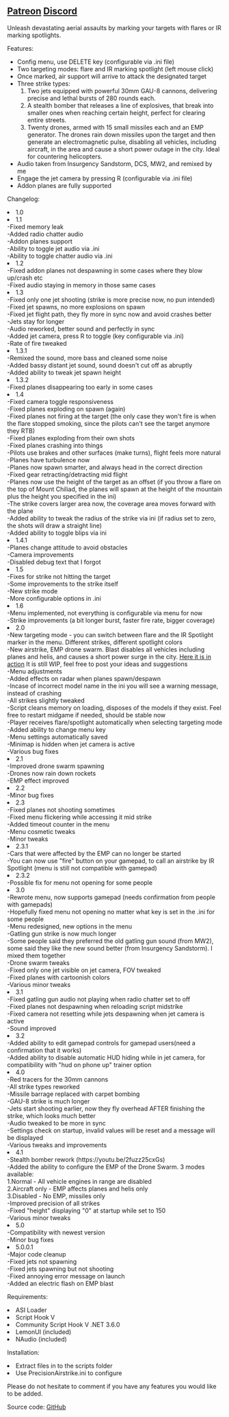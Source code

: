 <a href=https://www.patreon.com/RusLanParty>Patreon</a>
<a href=https://discord.gg/yAHThHFcAx>Discord</a></b>
-------------------------------------------------------------------------------------------------------------------------

<p>Unleash devastating aerial assaults by marking your targets with flares or IR marking spotlights.</p>

<p>Features:</p>
<ul>
  <li>Config menu, use DELETE key (configurable via .ini file)</li>
  <li>Two targeting modes: flare and IR marking spotlight (left mouse click)</li>
  <li>Once marked, air support will arrive to attack the designated target</li>
  <li>Three strike types:
    <ol>
      <li>Two jets equipped with powerful 30mm GAU-8 cannons, delivering precise and lethal bursts of 280 rounds each.</li>
      <li>A stealth bomber that releases a line of explosives, that break into smaller ones when reaching certain height, perfect for clearing entire streets.</li>
      <li>Twenty drones, armed with 15 small missiles each and an EMP generator. The drones rain down missiles upon the target and then generate an electromagnetic pulse, disabling all vehicles, including aircraft, in the area and cause a short power outage in the city. Ideal for countering helicopters.</li>
    </ol>
  </li>
  <li>Audio taken from Insurgency Sandstorm, DCS, MW2, and remixed by me</li>
  <li>Engage the jet camera by pressing R (configurable via .ini file)</li>
  <li>Addon planes are fully supported</li>
</ul>

Changelog:<br>
<li>1.0<br>

<li>1.1<br>
-Fixed memory leak<br>
-Added radio chatter audio<br>
-Addon planes support<br>
-Ability to toggle jet audio via .ini<br>
-Ability to toggle chatter audio via .ini<br>

<li>1.2<br>
-Fixed addon planes not despawning in some cases where they blow up/crash etc<br>
-Fixed audio staying in memory in those same cases<br>

<li>1.3<br>
-Fixed only one jet shooting (strike is more precise now, no pun intended)<br>
-Fixed jet spawns, no more explosions on spawn<br>
-Fixed jet flight path, they fly more in sync now and avoid crashes better<br>
-Jets stay for longer<br>
-Audio reworked, better sound and perfectly in sync<br>
-Added jet camera, press R to toggle (key configurable via .ini)<br>
-Rate of fire tweaked<br>

<li>1.3.1<br>
-Remixed the sound, more bass and cleaned some noise<br>
-Added bassy distant jet sound, sound doesn't cut off as abruptly<br>
-Added ability to tweak jet spawn height<br>

<li>1.3.2<br>
-Fixed planes disappearing too early in some cases<br>

<li>1.4<br>
-Fixed camera toggle responsiveness<br>
-Fixed planes exploding on spawn (again)<br>
-Fixed planes not firing at the target (the only case they won't fire is when the flare stopped smoking, since the pilots can't see the target anymore they RTB)<br>
-Fixed planes exploding from their own shots<br>
-Fixed planes crashing into things<br>
-Pilots use brakes and other surfaces (make turns), flight feels more natural<br>
-Planes have turbulence now<br>
-Planes now spawn smarter, and always head in the correct direction<br>
-Fixed gear retracting/detracting mid flight<br>
-Planes now use the height of the target as an offset (if you throw a flare on the top of Mount Chiliad, the planes will spawn at the height of the mountain plus the height you specified in the ini)<br>
-The strike covers larger area now, the coverage area moves forward with the plane<br>
-Added ability to tweak the radius of the strike via ini (if radius set to zero, the shots will draw a straight line)<br>
-Added ability to toggle blips via ini<br>

<li>1.4.1<br>
-Planes change attitude to avoid obstacles<br>
-Camera improvements<br>
-Disabled debug text that I forgot<br>

<li>1.5<br>
-Fixes for strike not hitting the target<br>
-Some improvements to the strike itself<br>
-New strike mode<br>
-More configurable options in .ini<br>

<li>1.6<br>
-Menu implemented, not everything is configurable via menu for now<br>
-Strike improvements (a bit longer burst, faster fire rate, bigger coverage)<br>

<li>2.0<br>
-New targeting mode - you can switch between flare and the IR Spotlight marker in the menu. Different strikes, different spotlight colors<br>
-New airstrike, EMP drone swarm. Blast disables all vehicles including planes and helis, and causes a short power surge in the city. <a href="https://youtu.be/CSU7i4wLFk0">Here it is in action</a> It is still WIP, feel free to post your ideas and suggestions<br>
-Menu adjustments<br>
-Added effects on radar when planes spawn/despawn<br>
-Incase of incorrect model name in the ini you will see a warning message, instead of crashing<br>
-All strikes slightly tweaked<br>
-Script cleans memory on loading, disposes of the models if they exist. Feel free to restart midgame if needed, should be stable now<br>
-Player receives flare/spotlight automatically when selecting targeting mode<br>
-Added ability to change menu key<br>
-Menu settings automatically saved<br>
-Minimap is hidden when jet camera is active<br>
-Various bug fixes<br>

<li>2.1<br>
-Improved drone swarm spawning<br>
-Drones now rain down rockets<br>
-EMP effect improved<br>

<li>2.2<br>
-Minor bug fixes<br>

<li>2.3<br>
-Fixed planes not shooting sometimes<br>
-Fixed menu flickering while accessing it mid strike<br>
-Added timeout counter in the menu<br>
-Menu cosmetic tweaks<br>
-Minor tweaks<br>

<li>2.3.1<br>
-Cars that were affected by the EMP can no longer be started<br>
-You can now use "fire" button on your gamepad, to call an airstrike by IR Spotlight (menu is still not compatible with gamepad)<br>

<li>2.3.2<br>
-Possible fix for menu not opening for some people<br>

<li>3.0<br>
-Rewrote menu, now supports gamepad (needs confirmation from people with gamepads)<br>
-Hopefully fixed menu not opening no matter what key is set in the .ini for some people<br>
-Menu redesigned, new options in the menu<br>
-Gatling gun strike is now much longer<br>
-Some people said they preferred the old gatling gun sound (from MW2), some said they like the new sound better (from Insurgency Sandstorm). I mixed them together<br>
-Drone swarm tweaks<br>
-Fixed only one jet visible on jet camera, FOV tweaked<br>
-Fixed planes with cartoonish colors<br>
-Various minor tweaks<br>

<li>3.1<br>
-Fixed gatling gun audio not playing when radio chatter set to off<br>
-Fixed planes not despawning when reloading script midstrike<br>
-Fixed camera not resetting while jets despawning when jet camera is active<br>
-Sound improved<br>

<li>3.2<br>
-Added ability to edit gamepad controls for gamepad users(need a confirmation that it works)<br>
-Added ability to disable automatic HUD hiding while in jet camera, for compatibility with "hud on phone up" trainer option<br>

<li>4.0<br>
-Red tracers for the 30mm cannons<br>
-All strike types reworked<br>
-Missile barrage replaced with carpet bombing<br>
-GAU-8 strike is much longer<br>
-Jets start shooting earlier, now they fly overhead AFTER finishing the strike, which looks much better<br>
-Audio tweaked to be more in sync<br>
-Settings check on startup, invalid values will be reset and a message will be displayed<br>
-Various tweaks and improvements<br>

<li>4.1<br>
-Stealth bomber rework (https://youtu.be/2fuzz25cxGs)<br>
-Added the ability to configure the EMP of the Drone Swarm. 3 modes available:<br>
1.Normal - All vehicle engines in range are disabled<br>
2.Aircraft only - EMP affects planes and helis only<br>
3.Disabled - No EMP, missiles only<br>
-Improved precision of all strikes<br>
-Fixed "height" displaying "0" at startup while set to 150<br>
-Various minor tweaks<br>

<li>5.0<br>
-Compatibility with newest version<br>
-Minor bug fixes<br>

<li>5.0.0.1<br>
-Major code cleanup<br>
-Fixed jets not spawning<br>
-Fixed jets spawning but not shooting<br>
-Fixed annoying error message on launch<br>
-Added an electric flash on EMP blast<br>

Requirements:
<li>ASI Loader
<li>Script Hook V
<li>Community Script Hook V .NET 3.6.0
<li>LemonUI (included)
<li>NAudio (included)

Installation:
<li>Extract files in to the scripts folder
<li>Use PrecisionAirstrike.ini to configure

Please do not hesitate to comment if you have any features you would like to be added.

Source code:
<a href="https://github.com/RusLanParty/Airstrike">GitHub</a>
